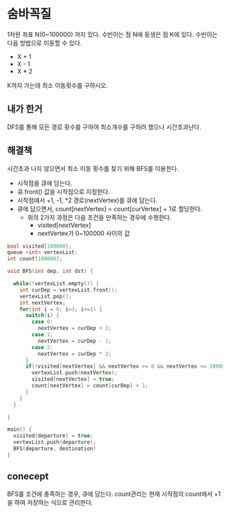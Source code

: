 # 숨바꼭질

1차원 좌표 N(0~100000) 까지 있다. 수빈이는 점 N에 동생은 점 K에 있다. 수빈이는 다음 방법으로 이동할 수 있다.

- X + 1
- X - 1
- X * 2

K까지 가는데 최소 이동횟수를 구하시오.

## 내가 한거

DFS를 통해 모든 경로 횟수를 구하여 최소개수를 구하려 했으나 시간초과난다.

## 해결책

시간초과 나지 않으면서 최소 이동 횟수를 찾기 위해 BFS를 이용한다.

- 시작점을 큐에 담는다.
- 큐.front() 값을 시작점으로 지정한다.
- 시작점에서 +1, -1, *2 경로(nextVertex)를 큐에 담는다.
- 큐에 담으면서, count[nextVertex] = count[curVertex] + 1로 할당한다.
  - 위의 2가지 과정은 다음 조건을 만족하는 경우에 수행한다.
    - visited[nextVertex]
    - nextVertex가 0~100000 사이의 값

```C
bool visited[100000];
queue <int> vertexList;
int count[100000];

void BFS(int dep, int dst) {

  while(!vertexList.empty()) {
    int curDep = vertexList.front();
    vertexList.pop();
    int nextVertex;
    for(int i = 0; i<3; i+=1) {
      switch(i) {
        case 0:
          nextVertex = curDep + 1;
        case 1:
          nextVertex = curDep - 1;
        case 2:
          nextVertex = curDep * 2;
      }
      if(!visited[nextVertex] && nextVertex >= 0 && nextVertex <= 100000) {
        vertexList.push(nextVertex);
        visited[nextVertex] = true;
        count[nextVertex] = count[curDep] + 1;
      }
    }
  }

}

main() {
  visited[departure] = true;
  vertexList.push(departure);
  BFS(departure, destination)
}
```

## conecept

BFS를 조건에 충족하는 경우, 큐에 담는다.
count관리는 현재 시작점의 count에서 +1을 하여 저장하는 식으로 관리한다.
